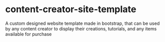 # content-creator-site-template
A custom designed website template made in bootstrap, that can be used by any content creator to display their creations, tutorials, and any items available for purchase
